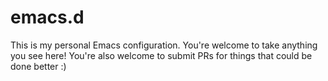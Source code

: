 # emacs.d

This is my personal Emacs configuration. You're welcome to take anything you see
here! You're also welcome to submit PRs for things that could be done better :)
